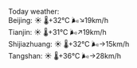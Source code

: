 Today weather:  
Beijing: ☀️   🌡️+32°C 🌬️↘19km/h  
Tianjin: ☀️   🌡️+31°C 🌬️↗19km/h  
Shijiazhuang: ☀️   🌡️+32°C 🌬️→15km/h  
Tangshan: ☀️   🌡️+36°C 🌬️→28km/h  

